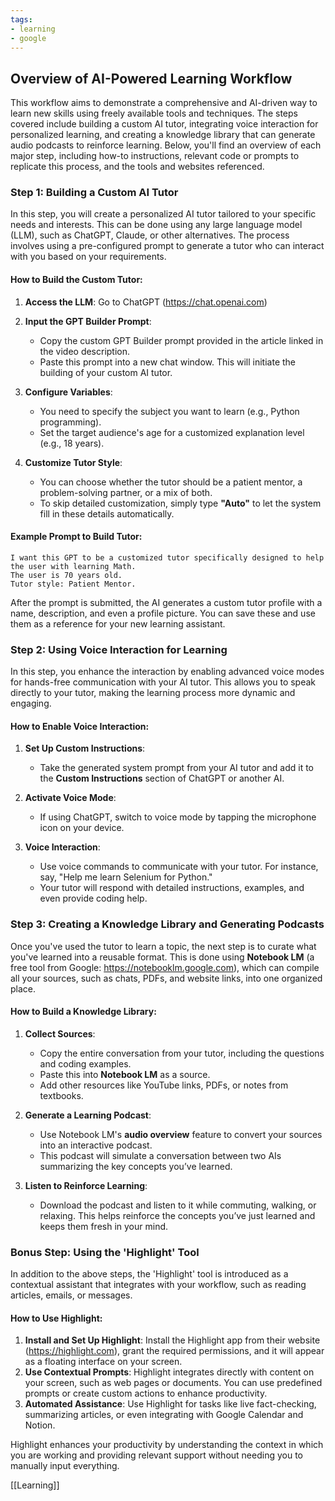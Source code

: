 ```yaml
---
tags:
- learning
- google
---
```

## **Overview of AI-Powered Learning Workflow**

This workflow aims to demonstrate a comprehensive and AI-driven way to learn new skills using freely available tools and techniques. The steps covered include building a custom AI tutor, integrating voice interaction for personalized learning, and creating a knowledge library that can generate audio podcasts to reinforce learning. Below, you'll find an overview of each major step, including how-to instructions, relevant code or prompts to replicate this process, and the tools and websites referenced.

### Step 1: Building a Custom AI Tutor

In this step, you will create a personalized AI tutor tailored to your specific needs and interests. This can be done using any large language model (LLM), such as ChatGPT, Claude, or other alternatives. The process involves using a pre-configured prompt to generate a tutor who can interact with you based on your requirements.

#### How to Build the Custom Tutor:

1. **Access the LLM**: Go to ChatGPT (https://chat.openai.com) 

2. **Input the GPT Builder Prompt**:
    - Copy the custom GPT Builder prompt provided in the article linked in the video description.
    - Paste this prompt into a new chat window. This will initiate the building of your custom AI tutor.

3. **Configure Variables**:
    - You need to specify the subject you want to learn (e.g., Python programming).
    - Set the target audience's age for a customized explanation level (e.g., 18 years).

4. **Customize Tutor Style**:
    - You can choose whether the tutor should be a patient mentor, a problem-solving partner, or a mix of both.
    - To skip detailed customization, simply type **"Auto"** to let the system fill in these details automatically.

#### Example Prompt to Build Tutor:

```
I want this GPT to be a customized tutor specifically designed to help the user with learning Math.
The user is 70 years old.
Tutor style: Patient Mentor.
```

After the prompt is submitted, the AI generates a custom tutor profile with a name, description, and even a profile picture. You can save these and use them as a reference for your new learning assistant.

### Step 2: Using Voice Interaction for Learning

In this step, you enhance the interaction by enabling advanced voice modes for hands-free communication with your AI tutor. This allows you to speak directly to your tutor, making the learning process more dynamic and engaging.

#### How to Enable Voice Interaction:

1. **Set Up Custom Instructions**:
    - Take the generated system prompt from your AI tutor and add it to the **Custom Instructions** section of ChatGPT or another AI.

2. **Activate Voice Mode**:
    - If using ChatGPT, switch to voice mode by tapping the microphone icon on your device.

3. **Voice Interaction**:
    - Use voice commands to communicate with your tutor. For instance, say, "Help me learn Selenium for Python."
    - Your tutor will respond with detailed instructions, examples, and even provide coding help.

### Step 3: Creating a Knowledge Library and Generating Podcasts

Once you've used the tutor to learn a topic, the next step is to curate what you've learned into a reusable format. This is done using **Notebook LM** (a free tool from Google: https://notebooklm.google.com), which can compile all your sources, such as chats, PDFs, and website links, into one organized place.

#### How to Build a Knowledge Library:

1. **Collect Sources**:
    - Copy the entire conversation from your tutor, including the questions and coding examples.
    - Paste this into **Notebook LM** as a source.
    - Add other resources like YouTube links, PDFs, or notes from textbooks.

2. **Generate a Learning Podcast**:
    - Use Notebook LM's **audio overview** feature to convert your sources into an interactive podcast.
    - This podcast will simulate a conversation between two AIs summarizing the key concepts you’ve learned.

3. **Listen to Reinforce Learning**:
    - Download the podcast and listen to it while commuting, walking, or relaxing. This helps reinforce the concepts you’ve just learned and keeps them fresh in your mind.

### Bonus Step: Using the 'Highlight' Tool

In addition to the above steps, the 'Highlight' tool is introduced as a contextual assistant that integrates with your workflow, such as reading articles, emails, or messages.

#### How to Use Highlight:

1. **Install and Set Up Highlight**: Install the Highlight app from their website (https://highlight.com), grant the required permissions, and it will appear as a floating interface on your screen.
2. **Use Contextual Prompts**: Highlight integrates directly with content on your screen, such as web pages or documents. You can use predefined prompts or create custom actions to enhance productivity.
3. **Automated Assistance**: Use Highlight for tasks like live fact-checking, summarizing articles, or even integrating with Google Calendar and Notion.

Highlight enhances your productivity by understanding the context in which you are working and providing relevant support without needing you to manually input everything.

[[Learning]]